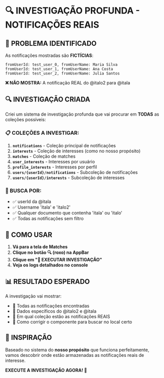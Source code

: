 # 🔍 INVESTIGAÇÃO PROFUNDA - NOTIFICAÇÕES REAIS

## 🎯 PROBLEMA IDENTIFICADO

As notificações mostradas são **FICTÍCIAS**:
```
fromUserId: test_user_0, fromUserName: Maria Silva
fromUserId: test_user_1, fromUserName: Ana Costa  
fromUserId: test_user_2, fromUserName: Julia Santos
```

**❌ NÃO MOSTRA:** A notificação REAL do @italo2 para @itala

## 🔍 INVESTIGAÇÃO CRIADA

Criei um sistema de investigação profunda que vai procurar em **TODAS** as coleções possíveis:

### 📋 COLEÇÕES A INVESTIGAR:

1. **`notifications`** - Coleção principal de notificações
2. **`interests`** - Coleção de interesses (como no nosso propósito)
3. **`matches`** - Coleção de matches
4. **`user_interests`** - Interesses por usuário
5. **`profile_interests`** - Interesses por perfil
6. **`users/{userId}/notifications`** - Subcoleção de notificações
7. **`users/{userId}/interests`** - Subcoleção de interesses

### 🔎 BUSCA POR:
- ✅ userId da @itala
- ✅ Username 'itala' e 'italo2'
- ✅ Qualquer documento que contenha 'itala' ou 'italo'
- ✅ Todas as notificações sem filtro

## 🚀 COMO USAR

1. **Vá para a tela de Matches**
2. **Clique no botão 🔍 (roxo) na AppBar**
3. **Clique em "🚀 EXECUTAR INVESTIGAÇÃO"**
4. **Veja os logs detalhados no console**

## 📊 RESULTADO ESPERADO

A investigação vai mostrar:
- 📄 Todas as notificações encontradas
- 🎯 Dados específicos do @italo2 e @itala
- 📍 Em qual coleção estão as notificações REAIS
- 🔧 Como corrigir o componente para buscar no local certo

## 🎯 INSPIRAÇÃO

Baseado no sistema do **nosso propósito** que funciona perfeitamente, vamos descobrir onde estão armazenadas as notificações reais de interesse.

**EXECUTE A INVESTIGAÇÃO AGORA! 🚀**